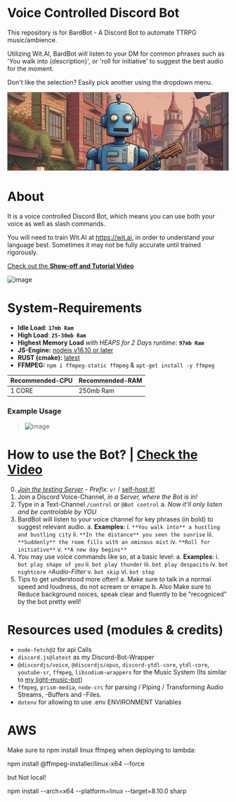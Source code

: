 # Voice Controlled Discord Bot

This repository is for BardBot - A Discord Bot to automate TTRPG music/ambience.

Utilizing Wit.AI, BardBot will listen to your DM for common phrases such as 'You walk into {description}', or 'roll for initiative' to suggest the best audio for the moment.

Don't like the selection? Easily pick another using the dropdown menu.

![Banner](assets/banner.jpg)

# About

It is a voice controlled Discord Bot, which means you can use both your voice as well as slash commands.

You will need to train Wit.AI at https://wit.ai, in order to understand your language best. Sometimes it may not be fully accurate until trained rigorously.

[Check out the **Show-off and Tutorial Video**](https://github.com/Tomato6966/voice-controlled-discord-bot/blob/main/README.md#explanation-and-show-off-video)

![image](https://user-images.githubusercontent.com/68145571/182658779-1638aed0-10e3-4c23-b95d-1f7e36d8fc82.png)

# System-Requirements

- **Idle Load**: **`17mb Ram`**
- **High Load**: **`25-30mb Ram`**
- **Highest Memory Load** _with HEAPS for 2 Days runtime_: **`97mb Ram`**
- **JS-Engine:** [nodejs v16.10 or later](https://nodejs.org)
- **RUST (cmake):** [latest](https://www.rust-lang.org/tools/install)
- **FFMPEG:** `npm i ffmpeg-static ffmpeg` & `apt-get install -y ffmpeg`

| Recommended-CPU | Recommended-RAM |
| --------------- | --------------- |
| 1 CORE          | 250mb Ram       |

### Example Usage

> ![image](https://user-images.githubusercontent.com/68145571/182658298-f079f132-29ad-4259-8328-d9c1ebfad280.png)

# How to use the Bot? | [Check the Video](https://github.com/Tomato6966/voice-controlled-discord-bot/blob/main/README.md#explanation-and-show-off-video)

0.  _[Join the testing Server](https://discord.gg/TWRJH6ACvR) - Prefix: `v!`_ / [self-host it!](https://github.com/Tomato6966/voice-controlled-discord-bot/blob/main/README.md#self-hosting)
1.  Join a Discord Voice-Channel, _in a Server, where the Bot is in!_
2.  Type in a Text-Channel `/control` or `@Bot control`
    a. _Now it'll only listen and be controlable by YOU_
3.  BardBot will listen to your voice channel for key phrases (in bold) to suggest relevant audio.
    a. **Examples**:
    i. `**You walk into** a hustling and bustling city`
    ii. `**In the distance** you seen the sunrise`
    iii. `**Suddenly** the room fills with an ominous mist`
    iv. `**Roll for initiative**`
    v. `**A new day begins**`
4.  You may use voice commands like so, at a basic level:
    a. **Examples**:
    i. `bot play shape of you`
    ii. `bot play thunder`
    iii. `bot play despacito`
    iv. `bot nightcore` _=Audio-Filter_
    v. `bot skip`
    vi. `bot stop`
5.  Tips to get understood more often!
    a. Make sure to talk in a normal speed and loudness, do not scream or errape
    b. Also Make sure to Reduce background noices, speak clear and fluently to be "recogniced" by the bot pretty well!

# Resources used (modules & credits)

- `node-fetch@2` for api Calls
- `discord.js@latest` as my Discord-Bot-Wrapper
- `@discordjs/voice`, `@discordjs/opus`, `discord-ytdl-core`, `ytdl-core`, `youtube-sr`, `ffmpeg`, `libsodium-wrappers` for the Music System (Its similar to [my light-music-bot](https://github.com/Tomato6966/light-music-bot))
- `ffmpeg`, `prism-media`, `node-crc` for parsing / Piping / Transforming Audio Streams, -Buffers and -Files.
- `dotenv` for allowing to use .env ENVIRONMENT Variables

# AWS

Make sure to npm install linux ffmpeg when deploying to lambda:

npm install @ffmpeg-installer/linux-x64 --force

but Not local!

<!-- We have this right now but will change to docker -->

npm install --arch=x64 --platform=linux --target=8.10.0 sharp
